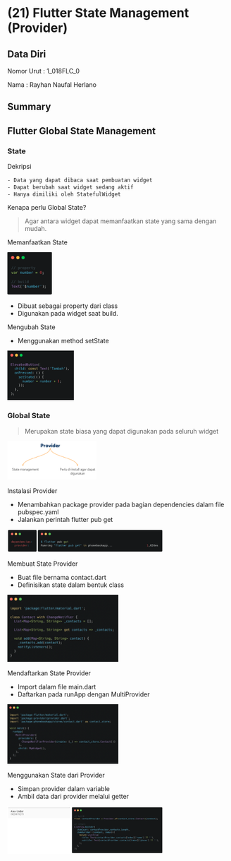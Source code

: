 # (21) Flutter State Management (Provider)

## Data Diri
Nomor Urut : 1_018FLC_0

Nama : Rayhan Naufal Herlano

## Summary 
## Flutter Global State Management
### State
Dekripsi
```
- Data yang dapat dibaca saat pembuatan widget
- Dapat berubah saat widget sedang aktif
- Hanya dimiliki oleh StatefulWidget
```

Kenapa perlu Global State?
>Agar antara widget dapat memanfaatkan state yang sama dengan mudah.

Memanfaatkan State

<img src="./Screenshot/state.png" width=20% height=20%>

- Dibuat sebagai property dari class
- Digunakan pada widget saat build.

Mengubah State
- Menggunakan method setState

<img src="./Screenshot/change_state.png" width=30% height=30%>


### Global State
>Merupakan state biasa yang dapat digunakan pada seluruh widget

<img src="./Screenshot/provider.png" width=40% height=40%>


Instalasi Provider
- Menambahkan package provider pada bagian dependencies dalam file pubspec.yaml
- Jalankan perintah flutter pub get

<img src="./Screenshot/install_provider.png" width=70% height=70%>

Membuat State Provider
- Buat file bernama contact.dart
- Definisikan state dalam bentuk class

<img src="./Screenshot/create_state_provider.png" width=50% height=50%>

Mendaftarkan State Provider
- Import dalam file main.dart
- Daftarkan pada runApp dengan MultiProvider

<img src="./Screenshot/multiprovider_main.png" width=50% height=50%>

Menggunakan State dari Provider
- Simpan provider dalam variable
- Ambil data dari provider melalui getter

<img src="./Screenshot/get_provider_data.png" width=70% height=70%>
